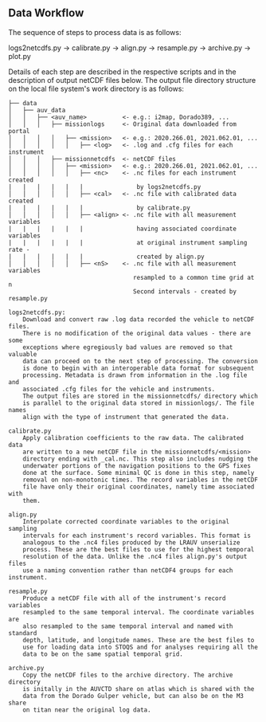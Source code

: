 ## Data Workflow

The sequence of steps to process data is as follows:

  logs2netcdfs.py → calibrate.py → align.py → resample.py → archive.py → plot.py

Details of each step are described in the respective scripts and in the
description of output netCDF files below. The output file directory structure
on the local file system's work directory is as follows:

    ├── data
    │   ├── auv_data
    │   │   ├── <auv_name>          <- e.g.: i2map, Dorado389, ...
    │   │   │   ├── missionlogs     <- Original data downloaded from portal
    │   │   │   │   ├── <mission>   <- e.g.: 2020.266.01, 2021.062.01, ...
    │   │   │   │   │   ├── <log>   <- .log and .cfg files for each instrument
    │   │   │   ├── missionnetcdfs  <- netCDF files
    │   │   │   │   ├── <mission>   <- e.g.: 2020.266.01, 2021.062.01, ...
    │   │   │   │   │   ├── <nc>    <- .nc files for each instrument created
    |   |   |   |   |   |               by logs2netcdfs.py
    │   │   │   │   │   ├── <cal>   <- .nc file with calibrated data created
    |   |   |   |   |   |               by calibrate.py
    │   │   │   │   │   ├── <align> <- .nc file with all measurement variables
    |   |   |   |   |   |               having associated coordinate variables
    |   |   |   |   |   |               at original instrument sampling rate -
    |   |   |   |   |   |               created by align.py
    │   │   │   │   │   ├── <nS>    <- .nc file with all measurement variables
                                       resampled to a common time grid at n 
                                       Second intervals - created by resample.py

    logs2netcdfs.py:
        Download and convert raw .log data recorded the vehicle to netCDF files.
        There is no modification of the original data values - there are some
        exceptions where egregiously bad values are removed so that valuable 
        data can proceed on to the next step of processing. The conversion
        is done to begin with an interoperable data format for subsequent
        processing. Metadata is drawn from information in the .log file and
        associated .cfg files for the vehicle and instruments.
        The output files are stored in the missionnetcdfs/ directory which
        is parallel to the original data stored in missionlogs/. The file names
        align with the type of instrument that generated the data.

    calibrate.py
        Apply calibration coefficients to the raw data. The calibrated data
        are written to a new netCDF file in the missionnetcdfs/<mission>
        directory ending with _cal.nc. This step also includes nudging the
        underwater portions of the navigation positions to the GPS fixes 
        done at the surface. Some minimal QC is done in this step, namely 
        removal on non-monotonic times. The record variables in the netCDF 
        file have only their original coordinates, namely time associated with
        them.

    align.py
        Interpolate corrected coordinate variables to the original sampling
        intervals for each instrument's record variables. This format is 
        analogous to the .nc4 files produced by the LRAUV unserialize
        process. These are the best files to use for the highest temporal 
        resolution of the data. Unlike the .nc4 files align.py's output files
        use a naming convention rather than netCDF4 groups for each instrument.

    resample.py
        Produce a netCDF file with all of the instrument's record variables
        resampled to the same temporal interval. The coordinate variables are
        also resampled to the same temporal interval and named with standard
        depth, latitude, and longitude names. These are the best files to
        use for loading data into STOQS and for analyses requiring all the
        data to be on the same spatial temporal grid.

    archive.py
        Copy the netCDF files to the archive directory. The archive directory
        is initally in the AUVCTD share on atlas which is shared with the
        data from the Dorado Gulper vehicle, but can also be on the M3 share
        on titan near the original log data. 
